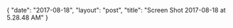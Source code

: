 {
   "date": "2017-08-18",
   "layout": "post",
   "title": "Screen Shot 2017-08-18 at 5.28.48 AM"
}

